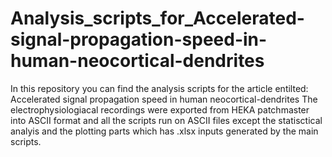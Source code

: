 # Analysis_scripts_for_Accelerated-signal-propagation-speed-in-human-neocortical-dendrites

In this repository you can find the analysis scripts for the article entilted: Accelerated signal propagation speed in human neocortical-dendrites
The electrophysiologiacal recordings were exported from HEKA patchmaster into ASCII format and all the scripts run on ASCII files except the statisctical analyis and the plotting parts which has .xlsx inputs generated by the main scripts.
